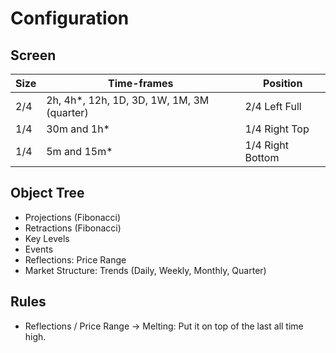 # Configuration

## Screen

| Size | Time-frames                                 | Position         |
| ---- | ------------------------------------------- | ---------------- |
| 2/4  | 2h, 4h\*, 12h, 1D, 3D, 1W, 1M, 3M (quarter) | 2/4 Left Full    |
| 1/4  | 30m and 1h\*                                | 1/4 Right Top    |
| 1/4  | 5m and 15m\*                                | 1/4 Right Bottom |

## Object Tree

- Projections (Fibonacci)
- Retractions (Fibonacci)
- Key Levels
- Events
- Reflections: Price Range
- Market Structure: Trends (Daily, Weekly, Monthly, Quarter)

## Rules

- Reflections / Price Range -> Melting: Put it on top of the last all time high.
